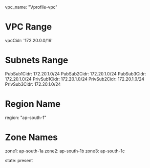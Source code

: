 vpc_name: "Vprofile-vpc"

# VPC Range
vpcCidr: '172.20.0.0/16'

# Subnets Range
PubSub1Cidr: 172.20.1.0/24
PubSub2Cidr: 172.20.1.0/24
PubSub3Cidr: 172.20.1.0/24
PrivSub1Cidr: 172.20.1.0/24
PrivSub2Cidr: 172.20.1.0/24
PrivSub3Cidr: 172.20.1.0/24

# Region Name
region: "ap-south-1"

# Zone Names
zone1: ap-south-1a
zone2: ap-south-1b
zone3: ap-south-1c

state: present